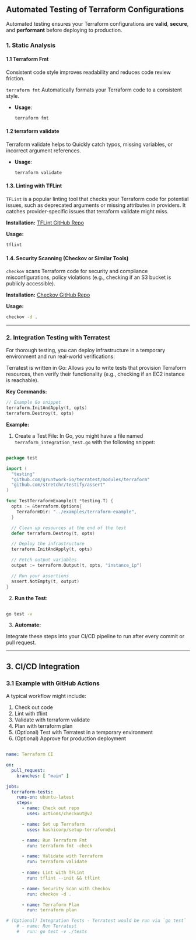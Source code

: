 ## Automated Testing of Terraform Configurations

Automated testing ensures your Terraform configurations are **valid**, **secure**, and **performant** before deploying to production.

### 1. Static Analysis

#### 1.1 Terraform Fmt

Consistent code style improves readability and reduces code review friction.

`terraform fmt` Automatically formats your Terraform code to a consistent style.

- **Usage**:

  ```bash
  terraform fmt
  ```

#### 1.2 terraform validate

Terraform validate helps to Quickly catch typos, missing variables, or incorrect argument references.

- **Usage**:

    ```bash
    terraform validate
    ```

#### 1.3. Linting with TFLint

`TFLint` is a popular linting tool that checks your Terraform code for potential issues, such as deprecated arguments or missing attributes in providers. It catches provider-specific issues that terraform validate might miss.

**Installation:** [TFLint GitHub Repo](https://github.com/terraform-linters/tflint)

**Usage:**

```bash
tflint
```

#### 1.4. Security Scanning (Checkov or Similar Tools)

`checkov` scans Terraform code for security and compliance misconfigurations, policy violations (e.g., checking if an S3 bucket is publicly accessible).

**Installation:** [Checkov GitHub Repo](https://github.com/bridgecrewio/checkov)

**Usage:**

```bash
checkov -d .
```

---

### 2. Integration Testing with Terratest

For thorough testing, you can deploy infrastructure in a temporary environment and run real-world verifications:

Terratest is written in Go: Allows you to write tests that provision Terraform resources, then verify their functionality (e.g., checking if an EC2 instance is reachable).

**Key Commands:**
```go
// Example Go snippet
terraform.InitAndApply(t, opts)
terraform.Destroy(t, opts)
```

**Example:**

1. Create a Test File: In Go, you might have a file named `terraform_integration_test.go` with the following snippet:

```go

package test

import (
  "testing"
  "github.com/gruntwork-io/terratest/modules/terraform"
  "github.com/stretchr/testify/assert"
)

func TestTerraformExample(t *testing.T) {
  opts := &terraform.Options{
    TerraformDir: "../examples/terraform-example",
  }

  // Clean up resources at the end of the test
  defer terraform.Destroy(t, opts)

  // Deploy the infrastructure
  terraform.InitAndApply(t, opts)

  // Fetch output variables
  output := terraform.Output(t, opts, "instance_ip")

  // Run your assertions
  assert.NotEmpty(t, output)
}

```

2. **Run the Test**:

```bash

go test -v

```

3. **Automate:** 

Integrate these steps into your CI/CD pipeline to run after every commit or pull request.

---

## 3. CI/CD Integration

### 3.1 Example with GitHub Actions

A typical workflow might include:

1. Check out code
2. Lint with tflint
3. Validate with terraform validate
4. Plan with terraform plan
5. (Optional) Test with Terratest in a temporary environment
6. (Optional) Approve for production deployment

```yaml

name: Terraform CI

on:
  pull_request:
    branches: [ "main" ]

jobs:
  terraform-tests:
    runs-on: ubuntu-latest
    steps:
      - name: Check out repo
        uses: actions/checkout@v2

      - name: Set up Terraform
        uses: hashicorp/setup-terraform@v1

      - name: Run Terraform Fmt
        run: terraform fmt -check

      - name: Validate with Terraform
        run: terraform validate
        
      - name: Lint with TFLint
        run: tflint --init && tflint

      - name: Security Scan with Checkov
        run: checkov -d .

      - name: Terraform Plan
        run: terraform plan

# (Optional) Integration Tests - Terratest would be run via `go test`
    # - name: Run Terratest
    #   run: go test -v ./tests

```
